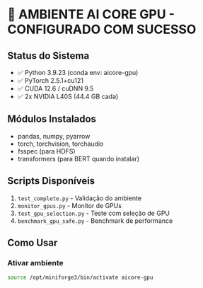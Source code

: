 # 🎯 AMBIENTE AI CORE GPU - CONFIGURADO COM SUCESSO

## Status do Sistema
- ✅ Python 3.9.23 (conda env: aicore-gpu)
- ✅ PyTorch 2.5.1+cu121
- ✅ CUDA 12.6 / cuDNN 9.5
- ✅ 2x NVIDIA L40S (44.4 GB cada)

## Módulos Instalados
- pandas, numpy, pyarrow
- torch, torchvision, torchaudio
- fsspec (para HDFS)
- transformers (para BERT quando instalar)

## Scripts Disponíveis
1. `test_complete.py` - Validação do ambiente
2. `monitor_gpus.py` - Monitor de GPUs
3. `test_gpu_selection.py` - Teste com seleção de GPU
4. `benchmark_gpu_safe.py` - Benchmark de performance

## Como Usar

### Ativar ambiente
```bash
source /opt/miniforge3/bin/activate aicore-gpu
